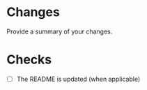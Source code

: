 # Changes

Provide a summary of your changes.

# Checks

- [ ] The README is updated (when applicable)
